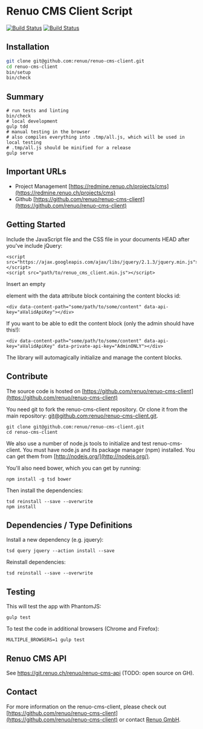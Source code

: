 # Renuo CMS Client Script

[![Build Status](https://travis-ci.org/renuo/renuo-cms-client.svg?branch=develop)](https://travis-ci.org/renuo/renuo-cms-client) [![Build Status](https://travis-ci.org/renuo/renuo-cms-client.svg?branch=master)](https://travis-ci.org/renuo/renuo-cms-client)

## Installation

```sh
git clone git@github.com:renuo/renuo-cms-client.git
cd renuo-cms-client
bin/setup
bin/check
```

## Summary

```
# run tests and linting
bin/check
# local development
gulp tdd
# manual testing in the browser
# also compiles everything into .tmp/all.js, which will be used in local testing
# .tmp/all.js should be minified for a release
gulp serve
```

## Important URLs

* Project Management [https://redmine.renuo.ch/projects/cms](https://redmine.renuo.ch/projects/cms)
* Github [https://github.com/renuo/renuo-cms-client](https://github.com/renuo/renuo-cms-client)


## Getting Started

Include the JavaScript file and the CSS file in your documents HEAD after you've include jQuery:
 
```
<script src="https://ajax.googleapis.com/ajax/libs/jquery/2.1.3/jquery.min.js"></script>
<script src="path/to/renuo_cms_client.min.js"></script>
```

Insert an empty <div> element with the data attribute block containing the content blocks id:

```
<div data-content-path="some/path/to/some/content" data-api-key="aValidApiKey"></div>
```

If you want to be able to edit the content block (only the admin should have this!):

```
<div data-content-path="some/path/to/some/content" data-api-key="aValidApiKey" data-private-api-key="AdminONLY"></div>
```

The library will automagically initialize and manage the content blocks.

## Contribute

The source code is hosted on [https://github.com/renuo/renuo-cms-client](https://github.com/renuo/renuo-cms-client)

You need git to fork the renuo-cms-client repository. Or clone it from the main repository:
[git@github.com:renuo/renuo-cms-client.git](git@github.com:renuo/renuo-cms-client.git).

```
git clone git@github.com:renuo/renuo-cms-client.git
cd renuo-cms-client
```

We also use a number of node.js tools to initialize and test renuo-cms-client. You must have node.js and
its package manager (npm) installed.  You can get them from [http://nodejs.org/](http://nodejs.org/).

You'll also need bower, which you can get by running:

```
npm install -g tsd bower
```

Then install the dependencies:

```
tsd reinstall --save --overwrite
npm install
```

## Dependencies / Type Definitions

Install a new dependency (e.g. jquery): 

```
tsd query jquery --action install --save
```

Reinstall dependencies: 

```
tsd reinstall --save --overwrite
```

## Testing

This will test the app with PhantomJS:

```
gulp test
```

To test the code in additional browsers (Chrome and Firefox):

```
MULTIPLE_BROWSERS=1 gulp test
```

## Renuo CMS API

See https://git.renuo.ch/renuo/renuo-cms-api (TODO: open source on GH).

## Contact

For more information on the renuo-cms-client, please check out
[https://github.com/renuo/renuo-cms-client](https://github.com/renuo/renuo-cms-client)
or contact [Renuo GmbH](info@renuo.ch).
